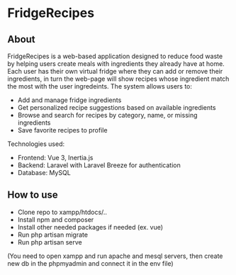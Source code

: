 # FridgeRecipes
## About
FridgeRecipes is a web-based application designed to reduce food waste by helping users create meals with ingredients they already have at home. Each user has their own virtual fridge where they can add or remove their ingredients, in turn the web-page will show recipes whose ingredient match the most with the user ingredeints. The system allows users to:
- Add and manage fridge ingredients
- Get personalized recipe suggestions based on available ingredients
- Browse and search for recipes by category, name, or missing ingredients
- Save favorite recipes to profile


Technologies used:
 - Frontend: Vue 3, Inertia.js
 - Backend: Laravel with Laravel Breeze for authentication
 - Database: MySQL 


## How to use
 - Clone repo to xampp/htdocs/..
 - Install npm and composer
 - Install other needed packages if needed (ex. vue)
 - Run php artisan migrate
 - Run php artisan serve
 
(You need to open xampp and run apache and mesql servers, then create new db in the phpmyadmin and connect it in the env file)
